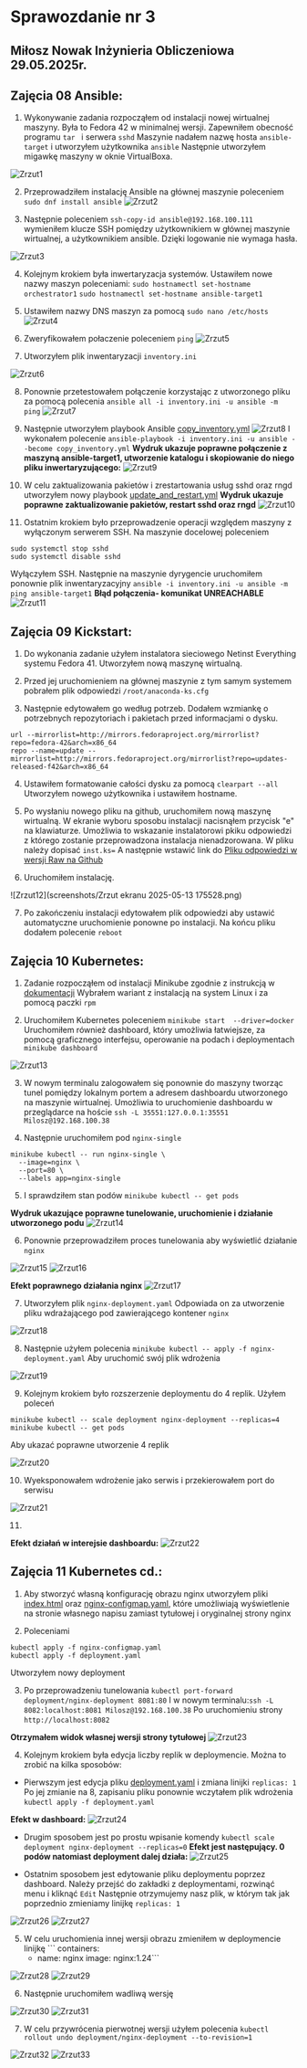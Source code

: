 # Sprawozdanie nr 3

## Miłosz Nowak Inżynieria Obliczeniowa 29.05.2025r.

## Zajęcia 08 Ansible:

1. Wykonywanie zadania rozpocząłem od instalacji nowej wirtualnej maszyny. Była to Fedora 42 w minimalnej wersji. Zapewniłem obecność programu ```tar ```
i serwera ```sshd```
Maszynie nadałem nazwę hosta ```ansible-target``` i utworzyłem użytkownika ```ansible```
Następnie utworzyłem migawkę maszyny w oknie VirtualBoxa.
 
![Zrzut1](screenshots/Zrzut1.png)

2. Przeprowadziłem instalację Ansible na głównej maszynie poleceniem ```sudo dnf install ansible```
![Zrzut2](screenshots/Zrzut2.png)

3. Następnie poleceniem ```ssh-copy-id ansible@192.168.100.111```
wymieniłem klucze SSH pomiędzy użytkownikiem w głównej maszynie wirtualnej, a użytkownikiem ansible. Dzięki logowanie nie wymaga hasła.

![Zrzut3](screenshots/Zrzut3.png)

4. Kolejnym krokiem była inwertaryzacja systemów. Ustawiłem nowe nazwy maszyn poleceniami:
```sudo hostnamectl set-hostname orchestrator1```
```sudo hostnamectl set-hostname ansible-target1```
5. Ustawiłem nazwy DNS maszyn za pomocą ```sudo nano /etc/hosts```
![Zrzut4](screenshots/Zrzut-A4.jpg)

6. Zweryfikowałem połaczenie poleceniem ```ping```
![Zrzut5](screenshots/Zrzut-A5.jpg)

7. Utworzyłem plik inwentaryzacji ```inventory.ini```

![Zrzut6](screenshots/Zrzut-A6.jpg)

8. Ponownie przetestowałem połączenie korzystając z utworzonego pliku za pomocą polecenia ```ansible all -i inventory.ini -u ansible -m ping```
![Zrzut7](screenshots/Zrzut-A7.png)
 
9. Następnie utworzyłem playbook Ansible [copy_inventory.yml](files/copy_inventory.yml)
![Zrzut8](screenshots/Zrzut-A8.png)
I wykonałem polecenie ```ansible-playbook -i inventory.ini -u ansible --become copy_inventory.yml```
**Wydruk ukazuje poprawne połączenie z maszyną ansible-target1, utworzenie katalogu i skopiowanie do niego pliku inwertaryzującego:**
![Zrzut9](screenshots/Zrzut-A9.png)

10. W celu zaktualizowania pakietów i zrestartowania usług sshd oraz rngd utworzyłem nowy playbook [update_and_restart.yml](files/update_and_restart.yml)
**Wydruk ukazuje poprawne zaktualizowanie pakietów, restart sshd oraz rngd**
![Zrzut10](screenshots/Zrzut-A10.png)

11. Ostatnim krokiem było przeprowadzenie operacji względem maszyny z wyłączonym serwerem SSH. Na maszynie docelowej poleceniem
```
sudo systemctl stop sshd
sudo systemctl disable sshd
```
Wyłączyłem SSH. Następnie na maszynie dyrygencie uruchomiłem ponownie plik inwentaryzacyjny ```ansible -i inventory.ini -u ansible -m ping ansible-target1```
**Błąd połączenia- komunikat UNREACHABLE**
![Zrzut11](screenshots/Zrzut-A11.png)

## Zajęcia 09 Kickstart:

1. Do wykonania zadanie użyłem instalatora sieciowego Netinst Everything systemu Fedora 41. Utworzyłem nową maszynę wirtualną.

2. Przed jej uruchomieniem na głównej maszynie z tym samym systemem pobrałem plik odpowiedzi ```/root/anaconda-ks.cfg```

3. Następnie edytowałem go według potrzeb. Dodałem wzmiankę o potrzebnych repozytoriach i pakietach przed informacjami o dysku.
```
url --mirrorlist=http://mirrors.fedoraproject.org/mirrorlist?repo=fedora-42&arch=x86_64
repo --name=update --mirrorlist=http://mirrors.fedoraproject.org/mirrorlist?repo=updates-released-f42&arch=x86_64
```

4. Ustawiłem formatowanie całości dysku za pomocą ```clearpart --all```
Utworzyłem nowego użytkownika i ustawiłem hostname.

5. Po wysłaniu nowego pliku na github, uruchomiłem nową maszynę wirtualną. W ekranie wyboru sposobu instalacji nacisnąłem przycisk "e" na klawiaturze. Umożliwia to wskazanie instalatorowi pkiku odpowiedzi z którego zostanie przeprowadzona instalacja nienadzorowana.
W pliku należy dopisać ```inst.ks=```
A następnie wstawić link do [Pliku odpowiedzi w wersji Raw na Github](https://raw.githubusercontent.com/InzynieriaOprogramowaniaAGH/MDO2025_INO/refs/heads/MN417158/INO/GCL02/MN417158/Sprawozdanie3/anaconda-ks.cfg)

6. Uruchomiłem instalację.

![Zrzut12](screenshots/Zrzut ekranu 2025-05-13 175528.png)

7. Po zakończeniu instalacji edytowałem plik odpowiedzi aby ustawić automatyczne uruchomienie ponowne po instalacji. Na końcu pliku dodałem polecenie ```reboot```

 
## Zajęcia 10 Kubernetes:

1. Zadanie rozpocząłem od instalacji Minikube zgodnie z instrukcją w [dokumentacji](https://minikube.sigs.k8s.io/docs/start/?arch=%2Flinux%2Fx86-64%2Fstable%2Frpm+package)
Wybrałem wariant z instalacją na system Linux i za pomocą paczki ```rpm```

2. Uruchomiłem Kubernetes poleceniem ```minikube start  --driver=docker```
Uruchomiłem również dashboard, który umożliwia łatwiejsze, za pomocą graficznego interfejsu, operowanie na podach i deploymentach ```minikube dashboard```

![Zrzut13](screenshots/Zrzut5.png)

3. W nowym terminalu zalogowałem się ponownie do maszyny tworząc tunel pomiędzy lokalnym portem a adresem dashboardu utworzonego na maszynie wirtualnej. Umożliwia to uruchomienie dashboardu w przeglądarce na hoście
```ssh -L 35551:127.0.0.1:35551 Milosz@192.168.100.38```

4. Następnie uruchomiłem pod ```nginx-single```
```
minikube kubectl -- run nginx-single \
  --image=nginx \
  --port=80 \
  --labels app=nginx-single
```
5. I sprawdziłem stan podów ```minikube kubectl -- get pods```

**Wydruk ukazujące poprawne tunelowanie, uruchomienie i działanie utworzonego podu**
![Zrzut14](screenshots/Zrzut6.png)

6. Ponownie przeprowadziłem proces tunelowania aby wyświetlić działanie ```nginx```

![Zrzut15](screenshots/Zrzut7.png)
![Zrzut16](screenshots/Zrzut8.png)

**Efekt poprawnego działania nginx**
![Zrzut17](screenshots/Zrzut9.png)

7. Utworzyłem plik ```nginx-deployment.yaml```
Odpowiada on za utworzenie pliku wdrażającego pod zawierającego kontener ```nginx```

![Zrzut18](screenshots/Zrzut10.png)

8. Następnie użyłem polecenia ```minikube kubectl -- apply -f nginx-deployment.yaml```
Aby uruchomić swój plik wdrożenia

![Zrzut19](screenshots/Zrzut11.png)

9. Kolejnym krokiem było rozszerzenie deploymentu do 4 replik. Użyłem poleceń
```
minikube kubectl -- scale deployment nginx-deployment --replicas=4
minikube kubectl -- get pods
```
Aby ukazać poprawne utworzenie 4 replik

![Zrzut20](screenshots/Zrzut12.png)

10. Wyeksponowałem wdrożenie jako serwis i przekierowałem port do serwisu

![Zrzut21](screenshots/Zrzut13.png)

11. 
**Efekt działań w interejsie dashboardu:**
![Zrzut22](screenshots/Zrzut14.png)

## Zajęcia 11 Kubernetes cd.:

1. Aby stworzyć własną konfigurację obrazu nginx utworzyłem pliki [index.html](files/index.html) oraz [nginx-configmap.yaml](files/nginx-configmap.yaml), które umożliwiają wyświetlenie na stronie własnego napisu zamiast tytułowej i oryginalnej strony nginx

2. Poleceniami
```
kubectl apply -f nginx-configmap.yaml
kubectl apply -f deployment.yaml
```
Utworzyłem nowy deployment

3. Po przeprowadzeniu tunelowania ```kubectl port-forward deployment/nginx-deployment 8081:80```
I w nowym terminalu:```ssh -L 8082:localhost:8081 Milosz@192.168.100.38```
Po uruchomieniu strony ```http://localhost:8082```

**Otrzymałem widok własnej wersji strony tytułowej**
![Zrzut23](screenshots/Zrzut16.png)

4. Kolejnym krokiem była edycja liczby replik w deploymencie. Można to zrobić na kilka sposobów:
- Pierwszym jest edycja pliku [deployment.yaml](files/deployment.yaml) i zmiana linijki ```replicas: 1```
Po jej zmianie na 8, zapisaniu pliku ponownie wczytałem plik wdrożenia ```kubectl apply -f deployment.yaml```

**Efekt w dashboard:**
![Zrzut24](screenshots/Zrzut17.png)

- Drugim sposobem jest po prostu wpisanie komendy ```kubectl scale deployment nginx-deployment --replicas=0```
**Efekt jest następujący. 0 podów natomiast deployment dalej działa:**
![Zrzut25](screenshots/Zrzut18.png)

- Ostatnim sposobem jest edytowanie pliku deploymentu poprzez dashboard. Należy przejść do zakładki z deploymentami, rozwinąć menu i kliknąć ```Edit```
Następnie otrzymujemy nasz plik, w którym tak jak poprzednio zmieniamy linijkę ```replicas: 1```

![Zrzut26](screenshots/Zrzut19.png)
![Zrzut27](screenshots/Zrzut20.png)

5. W celu uruchomienia innej wersji obrazu zmieniłem w deploymencie linijkę ```      containers:
      - name: nginx
        image: nginx:1.24```

![Zrzut28](screenshots/Zrzut21.png)
![Zrzut29](screenshots/Zrzut22.png)

6. Następnie uruchomiłem wadliwą wersję

![Zrzut30](screenshots/Zrzut23.png)
![Zrzut31](screenshots/Zrzut24.png)

7. W celu przywrócenia pierwotnej wersji użyłem polecenia ```kubectl rollout undo deployment/nginx-deployment --to-revision=1```

![Zrzut32](screenshots/Zrzut25.png)
![Zrzut33](screenshots/Zrzut26.png)

